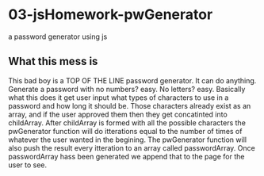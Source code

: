# 03-jsHomework-pwGenerator
a password generator using js

## What this mess is
This bad boy is a TOP OF THE LINE password generator. It can do anything. Generate a password with no numbers? easy. No letters? easy.
Basically what this does it get user input what types of characters to use in a password and how long it should be. 
Those characters already exist as an array, and if the user approved them then they get concatinted into childArray.
After childArray is formed with all the possible characters the pwGenerator function will do itterations equal to the number of times of whatever the user wanted in the begining.
The pwGenerator function will also push the result every itteration to an array called passwordArray. 
Once passwordArray hass been generated we append that to the page for the user to see.
